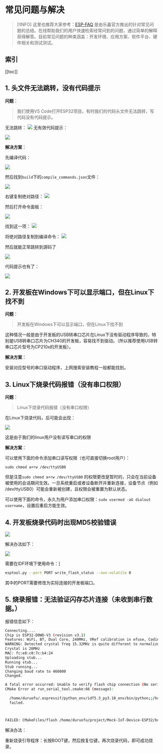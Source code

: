 # 常见问题与解决

>[!INFO]
>这里也推荐大家参考：[ESP-FAQ](https://docs.espressif.com/projects/esp-faq/zh_CN/latest/index.html) 是由乐鑫官方推出的针对常见问题的总结。在线帮助我们的用户快速检索经常问到的问题，通过简单的解释获得解答。目前常见问题的种类涵盖：开发环境、应用方案、软件平台、硬件相关和测试测试。

## 索引

[[toc]]
## 1. 头文件无法跳转，没有代码提示

**问题**：

>我们使用VS Code打开ESP32项目，有时我们的代码头文件无法跳转，写代码没有代码提示。

无法跳转：
![](attachments/20240129231028.png)
无有效代码提示：

![](attachments/20240129232435.png)

**解决方案**：

先编译代码：

![](attachments/20240129231103.png)

然后找到`build`下的`compile_commands.json`文件：

![](attachments/20240129231253.png)

右键复制绝对路径：
![](attachments/20240129231616.png)

然后打开命令面板：

![](attachments/20240129231412.png)

找到这一项：
![](attachments/20240129231444.png)

将绝对路径复制到编译命令：
![](attachments/20240129231711.png)


然后就能正常跳转到源码了

![](attachments/20240129231954.png)

代码提示也有了：

![](attachments/20240129232230.png)

## 2. 开发板在Windows下可以显示端口，但在Linux下找不到

 **问题**：

>开发板在Windows下可以显示端口，但在Linux下找不到

这种情况一般是由于开发板的USB转串口芯片在Linux下没有驱动程序导致的，特别是USB转串口芯片为CH340的开发板，容易找不到驱动。（所以推荐使用USB转串口芯片型号为CP210x的开发板）。

**解决方案**：

安装对应型号的串口驱动程序，上网搜索安装教程一般都能找到。


## 3. Linux下烧录代码报错（没有串口权限）

**问题**：

>Linux下烧录代码报错（没有串口权限）

在Linux下烧录代码，后可能会出现：

![](attachments/20250107091923.png)

这是由于我们的linux用户没有读写串口的权限

**解决方案**：

可以使用下面的命令添加串口读写权限（也可直接切换root用户）：

```
sudo chmod a+rw /dev/ttyUSB0
```

但是注意`sudo chmod a+rw /dev/ttyUSB0` 的权限更改是暂时的，只会在当前设备被使用的会话期间生效。一旦系统重启或者设备断开并重新连接，设备节点（例如 /dev/ttyUSB0）可能会重新被创建，且权限会被重置为默认状态。

可以使用下面的命令，永久为用户添加串口权限：`sudo usermod -aG dialout username`，设置后重启方能生效。

## 4. 开发板烧录代码时出现MD5校验错误

![](attachments/Pasted%20image%2020250210094506.png)

解决办法如下：

![](attachments/Pasted%20image%2020250210094818.png)

需要在IDF环境下使用命令：]

```bash
esptool.py --port PORT write_flash_status --non-volatile 0
```

其中的PORT需要修改为实际连接的开发板端口。


## 5. 烧录报错：无法验证闪存芯片连接（未收到串行数据。）

报错信息如下：

```bash
Connecting....
Chip is ESP32-D0WD-V3 (revision v3.1)
Features: WiFi, BT, Dual Core, 240MHz, VRef calibration in efuse, Coding Scheme None
WARNING: Detected crystal freq 15.32MHz is quite different to normalized freq 26MHz. Unsupported crystal in use?
Crystal is 26MHz
MAC: fc:e8:c0:7c:b4:24
Uploading stub...
Running stub...
Stub running...
Changing baud rate to 460800
Changed.

A fatal error occurred: Unable to verify flash chip connection (No serial data received.).
CMake Error at run_serial_tool.cmake:66 (message):
  
  /home/duruofu/.espressif/python_env/idf5.3_py3.10_env/bin/python;;/home/duruofu/esp32/esp-idf-v5.3/components/esptool_py/esptool/esptool.py;--chip;esp32
  failed.



FAILED: CMakeFiles/flash /home/duruofu/project/Mock-IoT-Device-ESP32/build/CMakeFiles/flash
```

解决办法：

重新烧录引导程序：长按BOOT键，然后按复位键，再次烧录代码，即可成功烧录。